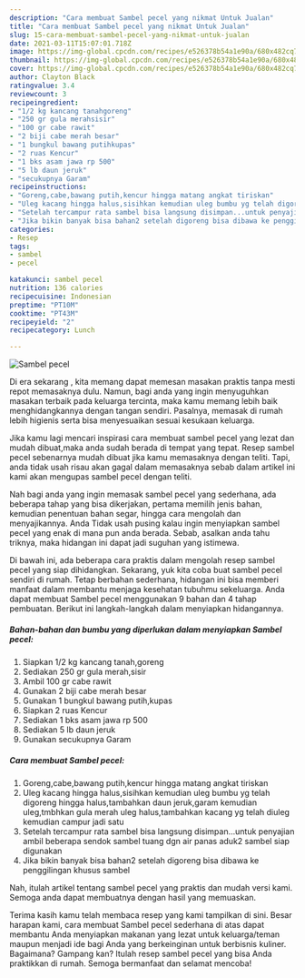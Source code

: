 ```yaml
---
description: "Cara membuat Sambel pecel yang nikmat Untuk Jualan"
title: "Cara membuat Sambel pecel yang nikmat Untuk Jualan"
slug: 15-cara-membuat-sambel-pecel-yang-nikmat-untuk-jualan
date: 2021-03-11T15:07:01.718Z
image: https://img-global.cpcdn.com/recipes/e526378b54a1e90a/680x482cq70/sambel-pecel-foto-resep-utama.jpg
thumbnail: https://img-global.cpcdn.com/recipes/e526378b54a1e90a/680x482cq70/sambel-pecel-foto-resep-utama.jpg
cover: https://img-global.cpcdn.com/recipes/e526378b54a1e90a/680x482cq70/sambel-pecel-foto-resep-utama.jpg
author: Clayton Black
ratingvalue: 3.4
reviewcount: 3
recipeingredient:
- "1/2 kg kancang tanahgoreng"
- "250 gr gula merahsisir"
- "100 gr cabe rawit"
- "2 biji cabe merah besar"
- "1 bungkul bawang putihkupas"
- "2 ruas Kencur"
- "1 bks asam jawa rp 500"
- "5 lb daun jeruk"
- "secukupnya Garam"
recipeinstructions:
- "Goreng,cabe,bawang putih,kencur hingga matang angkat tiriskan"
- "Uleg kacang hingga halus,sisihkan kemudian uleg bumbu yg telah digoreng hingga halus,tambahkan daun jeruk,garam kemudian uleg,tmbhkan gula merah uleg halus,tambahkan kacang yg telah diuleg kemudian campur jadi satu"
- "Setelah tercampur rata sambel bisa langsung disimpan...untuk penyajian ambil beberapa sendok sambel tuang dgn air panas aduk2 sambel siap digunakan"
- "Jika bikin banyak bisa bahan2 setelah digoreng bisa dibawa ke penggilingan khusus sambel"
categories:
- Resep
tags:
- sambel
- pecel

katakunci: sambel pecel 
nutrition: 136 calories
recipecuisine: Indonesian
preptime: "PT10M"
cooktime: "PT43M"
recipeyield: "2"
recipecategory: Lunch

---
```



![Sambel pecel](https://img-global.cpcdn.com/recipes/e526378b54a1e90a/680x482cq70/sambel-pecel-foto-resep-utama.jpg)

Di era  sekarang , kita memang dapat memesan masakan praktis tanpa mesti repot memasaknya dulu. Namun, bagi anda yang ingin menyuguhkan masakan terbaik pada keluarga tercinta, maka kamu memang lebih baik menghidangkannya dengan tangan sendiri. Pasalnya, memasak di rumah lebih higienis serta bisa menyesuaikan sesuai kesukaan keluarga.

Jika kamu lagi mencari inspirasi cara membuat sambel pecel yang lezat dan mudah dibuat,maka anda sudah berada di tempat yang tepat. Resep sambel pecel  sebenarnya mudah dibuat jika kamu memasaknya dengan teliti. Tapi, anda tidak usah risau akan gagal dalam memasaknya 
sebab dalam artikel ini kami akan mengupas sambel pecel dengan teliti.  



Nah bagi anda yang ingin memasak sambel pecel yang sederhana, ada beberapa tahap yang bisa dikerjakan, pertama memilih jenis bahan, kemudian penentuan bahan segar, hingga cara mengolah dan menyajikannya. Anda Tidak usah pusing kalau ingin menyiapkan sambel pecel yang enak di mana pun anda berada. Sebab, asalkan anda  tahu triknya, maka hidangan ini dapat jadi suguhan yang istimewa.

Di bawah ini, ada beberapa cara praktis  dalam mengolah resep sambel pecel yang siap dihidangkan. Sekarang, yuk kita coba buat sambel pecel sendiri di rumah. Tetap berbahan sederhana, hidangan ini bisa memberi manfaat dalam membantu menjaga kesehatan tubuhmu sekeluarga. Anda dapat membuat Sambel pecel menggunakan 9 bahan dan 4 tahap pembuatan. Berikut ini langkah-langkah dalam menyiapkan hidangannya.

<!--inarticleads1-->

##### Bahan-bahan dan bumbu yang diperlukan dalam menyiapkan Sambel pecel:

1. Siapkan 1/2 kg kancang tanah,goreng
1. Sediakan 250 gr gula merah,sisir
1. Ambil 100 gr cabe rawit
1. Gunakan 2 biji cabe merah besar
1. Gunakan 1 bungkul bawang putih,kupas
1. Siapkan 2 ruas Kencur
1. Sediakan 1 bks asam jawa rp 500
1. Sediakan 5 lb daun jeruk
1. Gunakan secukupnya Garam




<!--inarticleads2-->

##### Cara membuat Sambel pecel:

1. Goreng,cabe,bawang putih,kencur hingga matang angkat tiriskan
1. Uleg kacang hingga halus,sisihkan kemudian uleg bumbu yg telah digoreng hingga halus,tambahkan daun jeruk,garam kemudian uleg,tmbhkan gula merah uleg halus,tambahkan kacang yg telah diuleg kemudian campur jadi satu
1. Setelah tercampur rata sambel bisa langsung disimpan...untuk penyajian ambil beberapa sendok sambel tuang dgn air panas aduk2 sambel siap digunakan
1. Jika bikin banyak bisa bahan2 setelah digoreng bisa dibawa ke penggilingan khusus sambel




Nah, itulah artikel tentang  sambel pecel  yang praktis dan mudah versi kami. Semoga anda dapat membuatnya dengan hasil yang memuaskan. 

Terima kasih kamu telah membaca resep yang kami tampilkan di sini. Besar harapan kami, cara membuat  Sambel pecel sederhana di atas dapat membantu Anda menyiapkan makanan yang lezat untuk keluarga/teman maupun menjadi ide bagi Anda yang berkeinginan untuk berbisnis kuliner. Bagaimana? Gampang kan? Itulah resep sambel pecel yang bisa Anda praktikkan di rumah. Semoga bermanfaat dan selamat mencoba!

